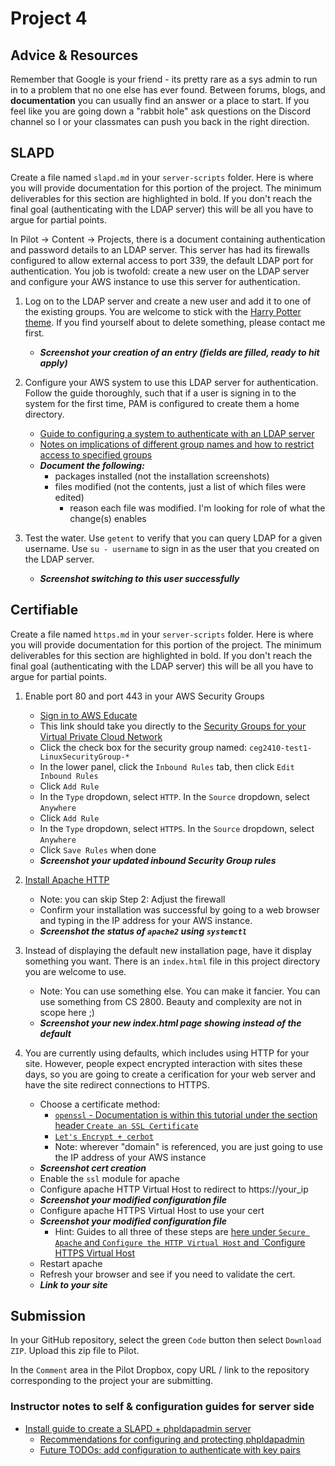 # Project 4

## Advice & Resources

Remember that Google is your friend - its pretty rare as a sys admin to run in to a problem that no one else has ever found.  Between forums, blogs, and **documentation** you can usually find an answer or a place to start.  If you feel like you are going down a "rabbit hole" ask questions on the Discord channel so I or your classmates can push you back in the right direction.

## SLAPD

Create a file named `slapd.md` in your `server-scripts` folder.  Here is where you will provide documentation for this portion of the project.  The minimum deliverables for this section are highlighted in bold.  If you don't reach the final goal (authenticating with the LDAP server) this will be all you have to argue for partial points.

In Pilot -> Content -> Projects, there is a document containing authentication and password details to an LDAP server.  This server has had its firewalls configured to allow external access to port 339, the default LDAP port for authentication.  You job is twofold: create a new user on the LDAP server and configure your AWS instance to use this server for authentication.

1. Log on to the LDAP server and create a new user and add it to one of the existing groups.  You are welcome to stick with the [Harry Potter theme](https://en.wikipedia.org/wiki/List_of_Harry_Potter_characters).  If you find yourself about to delete something, please contact me first.
    - **_Screenshot your creation of an entry (fields are filled, ready to hit apply)_**

2. Configure your AWS system to use this LDAP server for authentication.  Follow the guide thoroughly, such that if a user is signing in to the system for the first time, PAM is configured to create them a home directory.
    - [Guide to configuring a system to authenticate with an LDAP server](https://computingforgeeks.com/how-to-configure-ubuntu-as-ldap-client/)
    - [Notes on implications of different group names and how to restrict access to specified groups](https://www.digitalocean.com/community/tutorials/how-to-authenticate-client-computers-using-ldap-on-an-ubuntu-12-04-vps)
    - **_Document the following:_**
        - packages installed (not the installation screenshots)
        - files modified (not the contents, just a list of which files were edited)
            - reason each file was modified.  I'm looking for role of what the change(s) enables

3. Test the water.  Use `getent` to verify that you can query LDAP for a given username.  Use `su - username` to sign in as the user that you created on the LDAP server.
    - **_Screenshot switching to this user successfully_**

## Certifiable

Create a file named `https.md` in your `server-scripts` folder.  Here is where you will provide documentation for this portion of the project.  The minimum deliverables for this section are highlighted in bold.  If you don't reach the final goal (authenticating with the LDAP server) this will be all you have to argue for partial points.

1. Enable port 80 and port 443 in your AWS Security Groups
    - [Sign in to AWS Educate](https://www.awseducate.com/student/s/)
    - This link should take you directly to the [Security Groups for your Virtual Private Cloud Network](https://console.aws.amazon.com/ec2/v2/home?region=us-east-1#SecurityGroups:)
    - Click the check box for the security group named: `ceg2410-test1-LinuxSecurityGroup-*`
    - In the lower panel, click the `Inbound Rules` tab, then click `Edit Inbound Rules`
    - Click `Add Rule`
    - In the `Type` dropdown, select `HTTP`. In the `Source` dropdown, select `Anywhere`
    - Click `Add Rule`
    - In the `Type` dropdown, select `HTTPS`. In the `Source` dropdown, select `Anywhere`
    - Click `Save Rules` when done
    - **_Screenshot your updated inbound Security Group rules_**

2. [Install Apache HTTP](https://www.digitalocean.com/community/tutorials/how-to-install-the-apache-web-server-on-ubuntu-16-04)
    - Note: you can skip Step 2: Adjust the firewall 
    - Confirm your installation was successful by going to a web browser and typing in the IP address for your AWS instance.
    - **_Screenshot the status of `apache2` using `systemctl`_**

3. Instead of displaying the default new installation page, have it display something you want.  There is an `index.html` file in this project directory you are welcome to use.
    - Note: You can use something else.  You can make it fancier.  You can use something from CS 2800.  Beauty and complexity are not in scope here ;)
    - **_Screenshot your new index.html page showing instead of the default_**

4. You are currently using defaults, which includes using HTTP for your site.  However, people expect encrypted interaction with sites these days, so you are going to create a cerification for your web server and have the site redirect connections to HTTPS.
    - Choose a certificate method:
        - [`openssl` - Documentation is within this tutorial under the section header `Create an SSL Certificate`](https://www.digitalocean.com/community/tutorials/how-to-install-and-configure-openldap-and-phpldapadmin-on-an-ubuntu-14-04-server)
        - [`Let's Encrypt + cerbot`](https://www.digitalocean.com/community/tutorials/how-to-secure-apache-with-let-s-encrypt-on-ubuntu-16-04)
        - Note: wherever "domain" is referenced, you are just going to use the IP address of your AWS instance
    - **_Screenshot cert creation_**
    - Enable the `ssl` module for apache
    - Configure apache HTTP Virtual Host to redirect to https://your_ip
    - **_Screenshot your modified configuration file_**
    - Configure apache HTTPS Virtual Host to use your cert
    - **_Screenshot your modified configuration file_**
        - Hint: Guides to all three of these steps are [here under `Secure Apache` and `Configure the HTTP Virtual Host` and `Configure HTTPS Virtual Host](https://www.digitalocean.com/community/tutorials/how-to-install-and-configure-openldap-and-phpldapadmin-on-an-ubuntu-14-04-server) 
    - Restart apache 
    - Refresh your browser and see if you need to validate the cert.
    - **_Link to your site_**

## Submission

In your GitHub repository, select the green `Code` button then select `Download ZIP`. Upload this zip file to Pilot.

In the `Comment` area in the Pilot Dropbox, copy URL / link to the repository corresponding to the project your are submitting.

### Instructor notes to self & configuration guides for server side

- [Install guide to create a SLAPD + phpldapadmin server](https://www.digitalocean.com/community/tutorials/how-to-install-and-configure-a-basic-ldap-server-on-an-ubuntu-12-04-vps)
    - [Recommendations for configuring and protecting phpldapadmin](https://www.digitalocean.com/community/tutorials/how-to-install-and-configure-openldap-and-phpldapadmin-on-an-ubuntu-14-04-server)
    - [Future TODOs: add configuration to authenticate with key pairs](https://serverfault.com/questions/653792/ssh-key-authentication-using-ldap)
